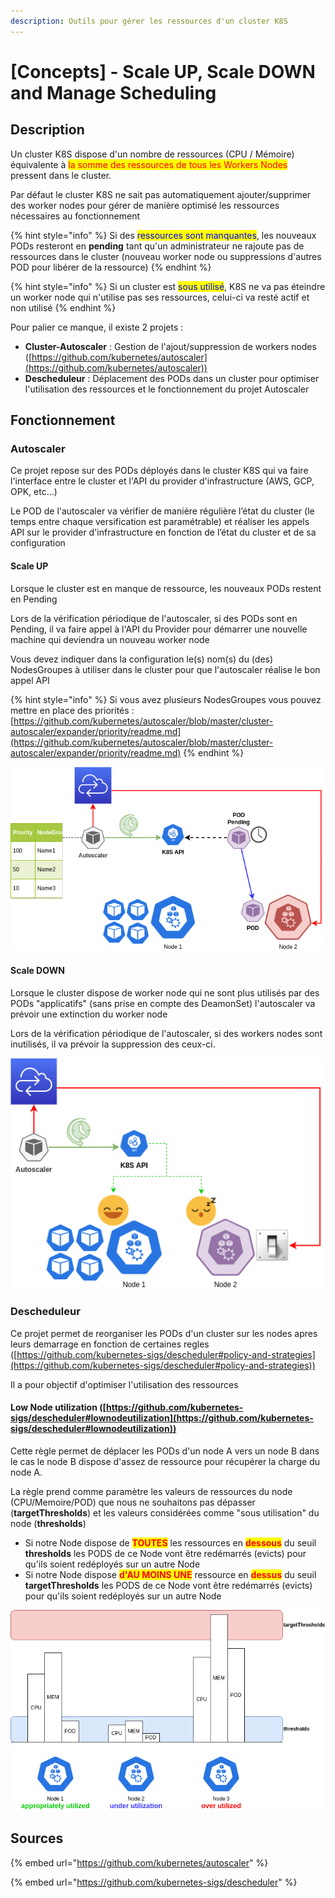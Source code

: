 ```yaml
---
description: Outils pour gérer les ressources d'un cluster K8S
---
```


# \[Concepts] - Scale UP, Scale DOWN and Manage Scheduling

## Description

Un cluster K8S dispose d'un nombre de ressources (CPU / Mémoire) équivalente à <mark style="color:red;">la somme des ressources de tous les Workers Nodes</mark> pressent dans le cluster.

Par défaut le cluster K8S ne sait pas automatiquement ajouter/supprimer des worker nodes pour gérer de manière optimisé les ressources nécessaires au fonctionnement

{% hint style="info" %}
Si des <mark style="color:blue;">ressources sont manquantes</mark>, les nouveaux PODs resteront en **pending** tant qu'un administrateur ne rajoute pas de ressources dans le cluster (nouveau worker node ou suppressions d'autres POD pour libérer de la ressource)
{% endhint %}

{% hint style="info" %}
Si un cluster est <mark style="color:blue;">sous utilisé</mark>, K8S ne va pas éteindre un worker node qui n'utilise pas ses ressources, celui-ci va resté actif et non utilisé
{% endhint %}

Pour palier ce manque, il existe 2 projets :&#x20;

* **Cluster-Autoscaler** : Gestion de l'ajout/suppression de workers nodes ([https://github.com/kubernetes/autoscaler](https://github.com/kubernetes/autoscaler))
* **Descheduleur** : Déplacement des PODs dans un cluster pour optimiser l'utilisation des ressources et le fonctionnement du projet Autoscaler

## Fonctionnement

### Autoscaler

Ce projet repose sur des PODs déployés dans le cluster K8S qui va faire l'interface entre le cluster et l'API du provider d'infrastructure (AWS, GCP, OPK, etc...)

Le POD de l'autoscaler va vérifier de manière régulière l’état du cluster (le temps entre chaque versification est paramétrable) et réaliser les appels API sur le provider d'infrastructure en fonction de l’état du cluster et de sa configuration

#### Scale UP

Lorsque le cluster est en manque de ressource, les nouveaux PODs restent en Pending

Lors de la vérification périodique de l'autoscaler, si des PODs sont en Pending, il va faire appel à l'API du Provider pour démarrer une nouvelle machine qui deviendra un nouveau worker node

Vous devez indiquer dans la configuration le(s) nom(s) du (des) NodesGroupes à utiliser dans le cluster pour que l'autoscaler réalise le bon appel API

{% hint style="info" %}
Si vous avez plusieurs NodesGroupes vous pouvez mettre en place des priorités : [https://github.com/kubernetes/autoscaler/blob/master/cluster-autoscaler/expander/priority/readme.md](https://github.com/kubernetes/autoscaler/blob/master/cluster-autoscaler/expander/priority/readme.md)
{% endhint %}

![Scale UP](../.gitbook/assets/Autoscaler.drawio.png)

#### Scale DOWN

Lorsque le cluster dispose de worker node qui ne sont plus utilisés par des PODs "applicatifs" (sans prise en compte des DeamonSet) l'autoscaler va prévoir une extinction du worker node

Lors de la vérification périodique de l'autoscaler, si des workers nodes sont inutilisés, il va prévoir la suppression des ceux-ci.

![Scale DOWN](<../.gitbook/assets/Autoscaler-Scale DOWN.drawio.png>)

### Descheduleur

Ce projet permet de reorganiser les PODs d'un cluster sur les nodes apres leurs demarrage en fonction de certaines regles ([https://github.com/kubernetes-sigs/descheduler#policy-and-strategies](https://github.com/kubernetes-sigs/descheduler#policy-and-strategies))

Il a pour objectif d'optimiser l'utilisation des ressources

#### Low Node utilization ([https://github.com/kubernetes-sigs/descheduler#lownodeutilization](https://github.com/kubernetes-sigs/descheduler#lownodeutilization))

Cette règle permet de déplacer les PODs d'un node A vers un node B dans le cas le node B dispose d'assez de ressource pour récupérer la charge du node A.

La règle prend comme paramètre les valeurs de ressources du node (CPU/Memoire/POD) que nous ne souhaitons pas dépasser (**targetThresholds**) et les valeurs considérées comme "sous utilisation" du node (**thresholds**)

* Si notre Node dispose de <mark style="color:red;">**TOUTES**</mark> les ressources en <mark style="color:red;">**dessous**</mark> du seuil **thresholds** les PODS de ce Node vont être redémarrés (evicts) pour qu'ils soient redéployés sur un autre Node
* Si notre Node dispose <mark style="color:red;">**d'AU MOINS UNE**</mark> ressource en <mark style="color:red;">**dessus**</mark> du seuil **targetThresholds** les PODS de ce Node vont être redémarrés (evicts) pour qu'ils soient redéployés sur un autre Node

![Descheduleur - Low Node Utilization](../.gitbook/assets/Descheduleur.drawio.png)

## Sources

{% embed url="https://github.com/kubernetes/autoscaler" %}

{% embed url="https://github.com/kubernetes-sigs/descheduler" %}
